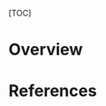 [TOC]

# Overview


# References

[home]: https://jtcl-project.github.io/jtcl/
[github]: https://github.com/jtcl-project/jtcl/
